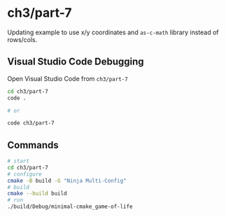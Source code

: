 # ch3/part-7

Updating example to use x/y coordinates and `as-c-math` library instead of rows/cols.

## Visual Studio Code Debugging

Open Visual Studio Code from `ch3/part-7`

```bash
cd ch3/part-7
code .

# or

code ch3/part-7
```

## Commands

```bash
# start
cd ch3/part-7
# configure
cmake -B build -G "Ninja Multi-Config"
# build
cmake --build build
# run
./build/Debug/minimal-cmake_game-of-life
```
